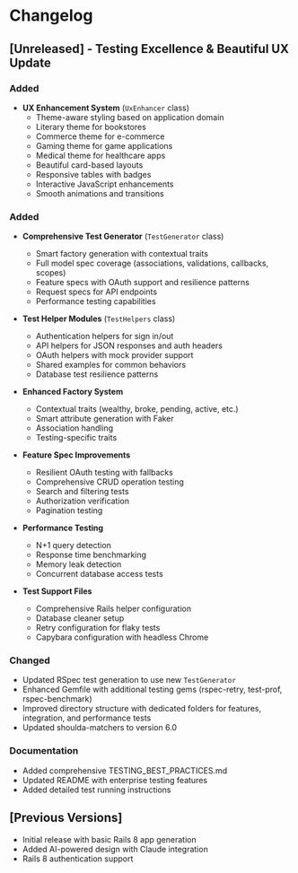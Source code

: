 # Changelog

## [Unreleased] - Testing Excellence & Beautiful UX Update

### Added

- **UX Enhancement System** (`UxEnhancer` class)
  - Theme-aware styling based on application domain
  - Literary theme for bookstores
  - Commerce theme for e-commerce
  - Gaming theme for game applications
  - Medical theme for healthcare apps
  - Beautiful card-based layouts
  - Responsive tables with badges
  - Interactive JavaScript enhancements
  - Smooth animations and transitions

### Added
- **Comprehensive Test Generator** (`TestGenerator` class)
  - Smart factory generation with contextual traits
  - Full model spec coverage (associations, validations, callbacks, scopes)
  - Feature specs with OAuth support and resilience patterns
  - Request specs for API endpoints
  - Performance testing capabilities

- **Test Helper Modules** (`TestHelpers` class)
  - Authentication helpers for sign in/out
  - API helpers for JSON responses and auth headers
  - OAuth helpers with mock provider support
  - Shared examples for common behaviors
  - Database test resilience patterns

- **Enhanced Factory System**
  - Contextual traits (wealthy, broke, pending, active, etc.)
  - Smart attribute generation with Faker
  - Association handling
  - Testing-specific traits

- **Feature Spec Improvements**
  - Resilient OAuth testing with fallbacks
  - Comprehensive CRUD operation testing
  - Search and filtering tests
  - Authorization verification
  - Pagination testing

- **Performance Testing**
  - N+1 query detection
  - Response time benchmarking
  - Memory leak detection
  - Concurrent database access tests

- **Test Support Files**
  - Comprehensive Rails helper configuration
  - Database cleaner setup
  - Retry configuration for flaky tests
  - Capybara configuration with headless Chrome

### Changed
- Updated RSpec test generation to use new `TestGenerator`
- Enhanced Gemfile with additional testing gems (rspec-retry, test-prof, rspec-benchmark)
- Improved directory structure with dedicated folders for features, integration, and performance tests
- Updated shoulda-matchers to version 6.0

### Documentation
- Added comprehensive TESTING_BEST_PRACTICES.md
- Updated README with enterprise testing features
- Added detailed test running instructions

## [Previous Versions]
- Initial release with basic Rails 8 app generation
- Added AI-powered design with Claude integration
- Rails 8 authentication support